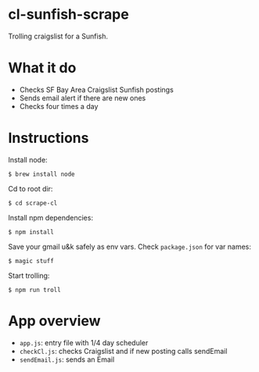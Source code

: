 # cl-sunfish-scrape
Trolling craigslist for a Sunfish.

# What it do
- Checks SF Bay Area Craigslist Sunfish postings
- Sends email alert if there are new ones
- Checks four times a day

# Instructions

Install node:
```shell
$ brew install node
```

Cd to root dir:
```shell
$ cd scrape-cl
```

Install npm dependencies:
```shell
$ npm install
```

Save your gmail u&k safely as env vars. Check `package.json` for var names:
```shell
$ magic stuff
```

Start trolling:
```shell
$ npm run troll
```

# App overview
- `app.js`: entry file with 1/4 day scheduler
- `checkCl.js`: checks Craigslist and if new posting calls sendEmail
- `sendEmail.js`: sends an Email

